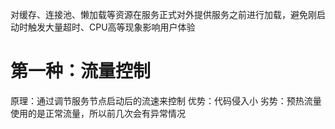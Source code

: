 
对缓存、连接池、懒加载等资源在服务正式对外提供服务之前进行加载，避免刚启动时触发大量超时、CPU高等现象影响用户体验


# 第一种：流量控制
原理：通过调节服务节点启动后的流速来控制
优势：代码侵入小
劣势：预热流量使用的是正常流量，所以前几次会有异常情况
